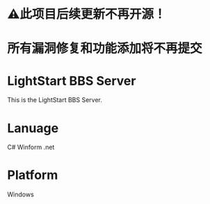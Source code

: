 # ⚠️此项目后续更新不再开源！

# 所有漏洞修复和功能添加将不再提交

# LightStart BBS Server
This is the LightStart BBS Server.
# Lanuage
C# Winform .net
# Platform
Windows
